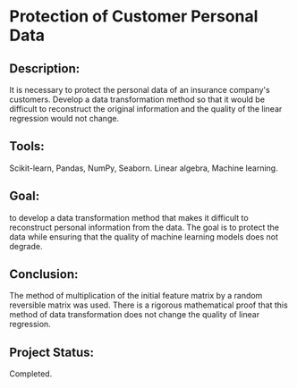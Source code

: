# Protection of Customer Personal Data
## Description:
It is necessary to protect the personal data of an insurance company's customers. Develop a data transformation method so that it would be difficult to reconstruct the original information and the quality of the linear regression would not change.
## Tools:
Scikit-learn, Pandas, NumPy, Seaborn.
Linear algebra, Machine learning.
## Goal:
to develop a data transformation method that makes it difficult to reconstruct personal information from the data. The goal is to protect the data while ensuring that the quality of machine learning models does not degrade.
## Conclusion:
The method of multiplication of the initial feature matrix by a random reversible matrix was used. There is a rigorous mathematical proof that this method of data transformation does not change the quality of linear regression.
## Project Status:
Completed.